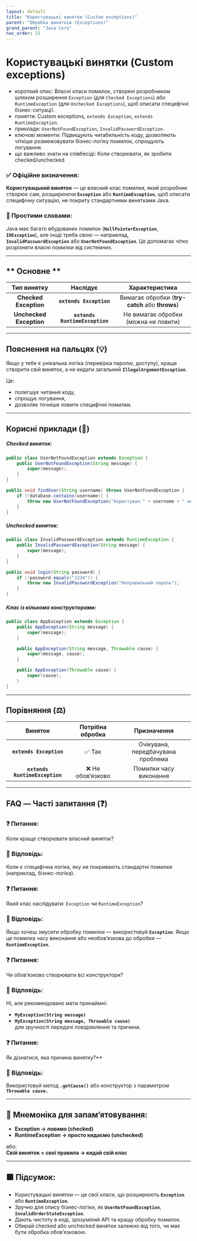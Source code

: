 ```yaml
---
layout: default
title: "Користувацькі винятки (Custom exceptions)"
parent: "Обробка винятків (Exceptions)"
grand_parent: "Java Core"
nav_order: 15
---
```


# Користувацькі винятки (Custom exceptions)

*   короткий опис: Власні класи помилок, створені розробником шляхом розширення `Exception` (для `Checked Exceptions`) або `RuntimeException` (для `Unchecked Exceptions`), щоб описати специфічні бізнес-ситуації.
*   поняття: Custom exceptions, `extends Exception`, `extends RuntimeException`.
*   приклади: `UserNotFoundException`, `InvalidPasswordException`.
*   ключові моменти: Підвищують читабельність коду, дозволяють чіткіше розмежовувати бізнес-логіку помилок, спрощують логування.
*   що важливо знати на співбесіді: Коли створювати, як зробити checked/unchecked.

### **✅ Офіційне визначення:**

**Користувацький виняток** — це власний клас помилки, який розробник створює сам, розширюючи **`Exception`** або **`RuntimeException`**, щоб описати специфічну ситуацію, не покриту стандартними винятками Java.

### **🧠 Простими словами:**

Java має багато вбудованих помилок (**`NullPointerException`**, **`IOException`**), але іноді треба свою — наприклад, **`InvalidPasswordException`** або **`UserNotFoundException`**. Це допомагає чітко розрізняти власні помилки від системних.

---

## ** Основне **


| Тип винятку | Наслідує | Характеристика |
| :---: | :---: | :---: |
| **Checked Exception** | **`extends Exception`** | Вимагає обробки (**try-catch** або **throws**) |
| **Unchecked Exception** | **`extends RuntimeException`** | Не вимагає обробки (можна не ловити) |

---

## **Пояснення на пальцях (💡)**

Якщо у тебе є унікальна логіка (перевірка паролю, доступу), краще створити свій виняток, а не кидати загальний **`IllegalArgumentException`**.

Це:

* полегшує читання коду,
* спрощує логування,
* дозволяє точніше ловити специфічні помилки.

---

## **Корисні приклади (🧪)**

##### **Checked виняток:**

```java
public class UserNotFoundException extends Exception {
    public UserNotFoundException(String message) {
        super(message);
    }
}

public void findUser(String username) throws UserNotFoundException {
    if (!database.contains(username)) {
        throw new UserNotFoundException("Користувач " + username + " не знайдений");
    }
}
```
##### **Unchecked виняток:**

```java
public class InvalidPasswordException extends RuntimeException {
    public InvalidPasswordException(String message) {
        super(message);
    }
}

public void login(String password) {
    if (!password.equals("1234")) {
        throw new InvalidPasswordException("Неправильний пароль");
    }
}
```
##### **Клас із кількома конструкторами:**

```java
public class AppException extends Exception {
    public AppException(String message) {
        super(message);
    }

    public AppException(String message, Throwable cause) {
        super(message, cause);
    }

    public AppException(Throwable cause) {
        super(cause);
    }
}
```

---

## **Порівняння (⚖️)**

| Виняток | Потрібна обробка | Призначення |
| :---: | :---: | :---: |
| **`extends Exception`** | ✅ Так | Очікувана, передбачувана проблема |
| **`extends RuntimeException`** | ❌ Не обов’язково | Помилки часу виконання |

---

## **FAQ — Часті запитання (❓)**

### **❓ Питання:**

Коли краще створювати власний виняток?

### **💬 Відповідь:**



 Коли є специфічна логіка, яку не покривають стандартні помилки (наприклад, бізнес-логіка).

##### 

### **❓ Питання:**

Який клас наслідувати: `Exception` чи `RuntimeException`?

### **💬 Відповідь:**



 Якщо хочеш змусити обробку помилки — використовуй **`Exception`**. Якщо це помилка часу виконання або необов’язкова до обробки — **`RuntimeException`**.

##### 

### **❓ Питання:**

Чи обов’язково створювати всі конструктори?

### **💬 Відповідь:**



 Ні, але рекомендовано мати принаймні:

* **`MyException(String message)`**
* **`MyException(String message, Throwable cause)`**  
  для зручності передачі повідомлення та причини.

### **❓ Питання:**



Як дізнатися, яка причина винятку?**

### **💬 Відповідь:**



 Використовуй метод **`.getCause()`** або конструктор з параметром **`Throwable cause.`**

---

## **🧠 Мнемоніка для запам’ятовування:**

* **Exception -> ловимо (checked)**
* **RuntimeException -> просто кидаємо (unchecked)**

або:  
**Свій виняток \= свої правила -> кидай свій клас**

---

## **🟩 Підсумок:**

* Користувацькі винятки — це свої класи, що розширюють **`Exception`** або **`RuntimeException`**.
* Зручно для опису бізнес-логіки, як **`UserNotFoundException`**, **`InvalidOrderStateException`**.
* Дають чистоту в коді, зрозумілий API та кращу обробку помилок.
* Обирай checked або unchecked винятки залежно від того, чи має бути обробка обов’язковою.